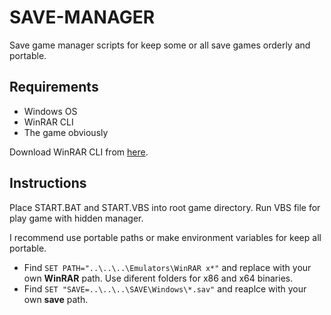# SAVE-MANAGER
Save game manager scripts for keep some or all save games orderly and portable.

## Requirements
- Windows OS
- WinRAR CLI
- The game obviously

Download WinRAR CLI from [here](https://www.rarlab.com/download.htm).

## Instructions
Place START.BAT and START.VBS into root game directory. Run VBS file for play game with hidden manager.

I recommend use portable paths or make environment variables for keep all portable.

- Find `SET PATH="..\..\..\Emulators\WinRAR x*"` and replace with your own **WinRAR** path. Use diferent folders for x86 and x64 binaries.
- Find `SET "SAVE=..\..\..\SAVE\Windows\*.sav"` and reaplce with your own **save** path.
